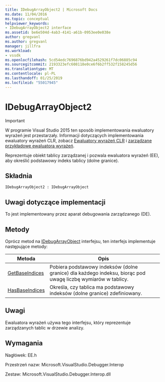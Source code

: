 ```yaml
---
title: IDebugArrayObject2 | Microsoft Docs
ms.date: 11/04/2016
ms.topic: conceptual
helpviewer_keywords:
- IDebugArrayObject2 interface
ms.assetid: be6e504d-4ab3-4141-a61b-0953ee0e038e
author: gregvanl
ms.author: gregvanl
manager: jillfra
ms.workload:
- vssdk
ms.openlocfilehash: 5cd54edc7696876bd942a4529261f7dc06885c94
ms.sourcegitcommit: 2193323efc608118e0ce6f6b2ff532f158245d56
ms.translationtype: MT
ms.contentlocale: pl-PL
ms.lasthandoff: 01/25/2019
ms.locfileid: "55017945"
---
```

# <a name="idebugarrayobject2"></a>IDebugArrayObject2
> [!IMPORTANT]
>  W programie Visual Studio 2015 ten sposób implementowania ewaluatory wyrażeń jest przestarzały. Informacji dotyczących implementowania ewaluatory wyrażeń CLR, zobacz [Ewaluatory wyrażeń CLR](https://github.com/Microsoft/ConcordExtensibilitySamples/wiki/CLR-Expression-Evaluators) i [zarządzane przykładowe ewaluatora wyrażeń](https://github.com/Microsoft/ConcordExtensibilitySamples/wiki/Managed-Expression-Evaluator-Sample).  
  
 Reprezentuje obiekt tablicy zarządzanej i pozwala ewaluatora wyrażeń (EE), aby określić podstawowy indeks tablicy (dolne granice).  
  
## <a name="syntax"></a>Składnia  
  
```  
IDebugArrayObject2 : IDebugArrayObject  
```  
  
## <a name="notes-for-implementers"></a>Uwagi dotyczące implementacji  
 To jest implementowany przez aparat debugowania zarządzanego (DE).  
  
## <a name="methods"></a>Metody  
 Oprócz metod na [IDebugArrayObject](../../../extensibility/debugger/reference/idebugarrayobject.md) interfejsu, ten interfejs implementuje następujące metody:  
  
|Metoda|Opis|  
|------------|-----------------|  
|[GetBaseIndices](../../../extensibility/debugger/reference/idebugarrayobject2-getbaseindices.md)|Pobiera podstawowy indeksów (dolne granice) dla każdego indeksu, biorąc pod uwagę liczbę wymiarów w tablicy.|  
|[HasBaseIndices](../../../extensibility/debugger/reference/idebugarrayobject2-hasbaseindices.md)|Określa, czy tablica ma podstawowy indeksów (dolne granice) zdefiniowany.|  
  
## <a name="remarks"></a>Uwagi  
 Ewaluatora wyrażeń używa tego interfejsu, który reprezentuje zarządzanych tablic w drzewie analizy.  
  
## <a name="requirements"></a>Wymagania  
 Nagłówek: EE.h  
  
 Przestrzeń nazw: Microsoft.VisualStudio.Debugger.Interop  
  
 Zestaw: Microsoft.VisualStudio.Debugger.Interop.dll